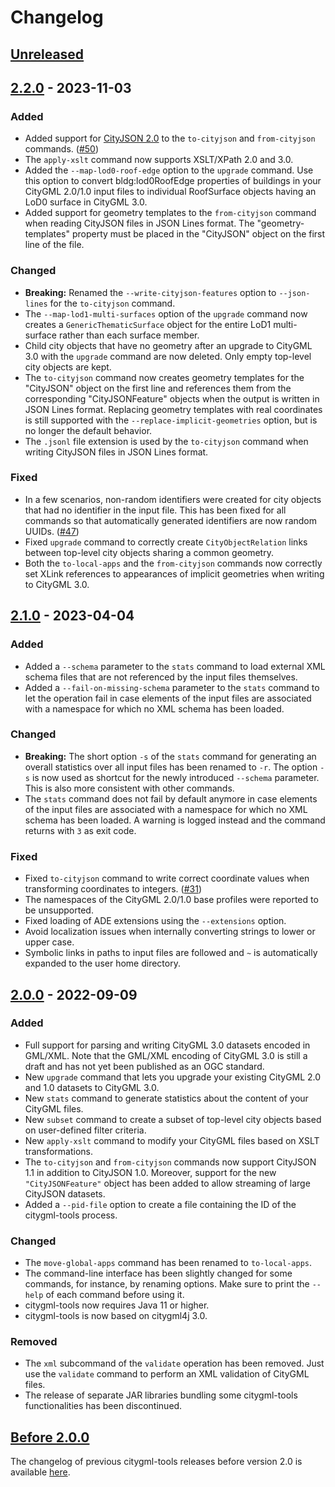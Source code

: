 # Changelog

## [Unreleased]

## [2.2.0] - 2023-11-03
### Added
- Added support for [CityJSON 2.0](https://www.cityjson.org/specs/2.0.0/) to the `to-cityjson` and `from-cityjson`
  commands. ([#50](https://github.com/citygml4j/citygml-tools/issues/50))
- The `apply-xslt` command now supports XSLT/XPath 2.0 and 3.0.
- Added the `--map-lod0-roof-edge` option to the `upgrade` command. Use this option to convert bldg:lod0RoofEdge
  properties of buildings in your CityGML 2.0/1.0 input files to individual RoofSurface objects having an LoD0 surface
  in CityGML 3.0.
- Added support for geometry templates to the `from-cityjson` command when reading CityJSON files in JSON Lines format.
  The "geometry-templates" property must be placed in the "CityJSON" object on the first line of the file.

### Changed
- **Breaking:** Renamed the `--write-cityjson-features` option to `--json-lines` for the `to-cityjson` command.
- The `--map-lod1-multi-surfaces` option of the `upgrade` command now creates a `GenericThematicSurface` object
  for the entire LoD1 multi-surface rather than each surface member.
- Child city objects that have no geometry after an upgrade to CityGML 3.0 with the `upgrade` command are now deleted.
  Only empty top-level city objects are kept.
- The `to-cityjson` command now creates geometry templates for the "CityJSON" object on the first line and references
  them from the corresponding "CityJSONFeature" objects when the output is written in JSON Lines format. Replacing
  geometry templates with real coordinates is still supported with the `--replace-implicit-geometries` option, but is
  no longer the default behavior.
- The `.jsonl` file extension is used by the `to-cityjson` command when writing CityJSON files in JSON Lines format. 

### Fixed
- In a few scenarios, non-random identifiers were created for city objects that had no identifier in the input file.
  This has been fixed for all commands so that automatically generated identifiers are now random UUIDs.
  ([#47](https://github.com/citygml4j/citygml-tools/issues/47))
- Fixed `upgrade` command to correctly create `CityObjectRelation` links between top-level city objects sharing a
  common geometry.
- Both the `to-local-apps` and the `from-cityjson` commands now correctly set XLink references to appearances of
  implicit geometries when writing to CityGML 3.0.

## [2.1.0] - 2023-04-04
### Added
- Added a `--schema` parameter to the `stats` command to load external XML schema files that are not referenced by
  the input files themselves.
- Added a `--fail-on-missing-schema` parameter to the `stats` command to let the operation fail in case elements of
  the input files are associated with a namespace for which no XML schema has been loaded.

### Changed
- **Breaking:** The short option `-s` of the `stats` command for generating an overall statistics over all input files
  has been renamed to `-r`. The option `-s` is now used as shortcut for the newly introduced `--schema` parameter.
  This is also more consistent with other commands.
- The `stats` command does not fail by default anymore in case elements of the input files are associated with a
  namespace for which no XML schema has been loaded. A warning is logged instead and the command returns with `3` as
  exit code.

### Fixed
- Fixed `to-cityjson` command to write correct coordinate values when transforming coordinates to integers.
  ([#31](https://github.com/citygml4j/citygml-tools/issues/31))
- The namespaces of the CityGML 2.0/1.0 base profiles were reported to be unsupported.
- Fixed loading of ADE extensions using the `--extensions` option.
- Avoid localization issues when internally converting strings to lower or upper case.
- Symbolic links in paths to input files are followed and `~` is automatically expanded to the user home directory.

## [2.0.0] - 2022-09-09
### Added
- Full support for parsing and writing CityGML 3.0 datasets encoded in GML/XML. Note that the GML/XML encoding of
  CityGML 3.0 is still a draft and has not yet been published as an OGC standard.
- New `upgrade` command that lets you upgrade your existing CityGML 2.0 and 1.0 datasets to CityGML 3.0.
- New `stats` command to generate statistics about the content of your CityGML files.
- New `subset` command to create a subset of top-level city objects based on user-defined filter criteria.
- New `apply-xslt` command to modify your CityGML files based on XSLT transformations.
- The `to-cityjson` and `from-cityjson` commands now support CityJSON 1.1 in addition to CityJSON 1.0. Moreover,
  support for the new `"CityJSONFeature"` object has been added to allow streaming of large CityJSON datasets.
- Added a `--pid-file` option to create a file containing the ID of the citygml-tools process.

### Changed
- The `move-global-apps` command has been renamed to `to-local-apps`.
- The command-line interface has been slightly changed for some commands, for instance, by renaming options. Make sure
  to print the `--help` of each command before using it.
- citygml-tools now requires Java 11 or higher.
- citygml-tools is now based on citygml4j 3.0.

### Removed
- The `xml` subcommand of the `validate` operation has been removed. Just use the `validate` command to perform
  an XML validation of CityGML files.
- The release of separate JAR libraries bundling some citygml-tools functionalities has been discontinued.


## [Before 2.0.0]
The changelog of previous citygml-tools releases before version 2.0 is available
[here](https://github.com/citygml4j/citygml-tools/blob/citygml-tools-v1/CHANGES.md).

[Unreleased]: https://github.com/citygml4j/citygml-tools/compare/v2.2.0..HEAD
[2.2.0]: https://github.com/citygml4j/citygml-tools/releases/tag/v2.2.0
[2.1.0]: https://github.com/citygml4j/citygml-tools/releases/tag/v2.1.0
[2.0.0]: https://github.com/citygml4j/citygml-tools/releases/tag/v2.0.0
[Before 2.0.0]: https://github.com/citygml4j/citygml-tools/blob/citygml-tools-v1/CHANGES.md